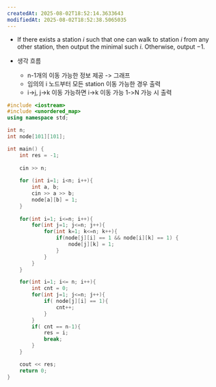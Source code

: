 ```yaml
---
createdAt: 2025-08-02T18:52:14.3633643
modifiedAt: 2025-08-02T18:52:38.5065035
---
```

- If there exists a station $i$ such that one can walk to station $i$ from any other station, then output the minimal such $i$. Otherwise, output −1.

- 생각 흐름
	- n-1개의 이동 가능한 정보 제공 -> 그래프 
	- 임의의 i 노드부터  모든 station 이동 가능한 경우 출력
	- i->j, j->k 이동 가능하면 i->k 이동 가능 1->N 가능 시 출력 


``` c++
#include <iostream>
#include <unordered_map>
using namespace std;

int n;
int node[101][101];

int main() {
	int res = -1;
	
	cin >> n;
	
	for (int i=1; i<n; i++){
		int a, b;
		cin >> a >> b;
		node[a][b] = 1;
	}	
	
	for(int i=1; i<=n; i++){
		for(int j=1; j<=n; j++){
			for(int k=1; k<=n; k++){
				if(node[j][i] == 1 && node[i][k] == 1) {
					node[j][k] = 1; 
				}
			}
		}
	}

	for(int i=1; i<= n; i++){
		int cnt = 0;
		for(int j=1; j<=n; j++){
			if( node[j][i] == 1){
				cnt++;
			}
		}
		if( cnt == n-1){
			res = i;
			break;
		}
	}

	cout << res;
	return 0;
}
```
